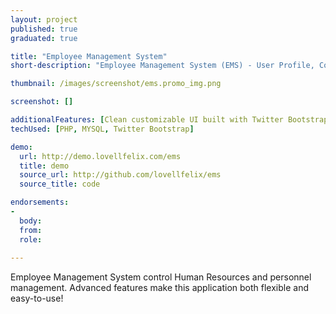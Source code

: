 ```yaml
---
layout: project
published: true
graduated: true

title: "Employee Management System"
short-description: "Employee Management System (EMS) - User Profile, Contact Information, Secure login, and Payroll Reports."

thumbnail: /images/screenshot/ems.promo_img.png

screenshot: []

additionalFeatures: [Clean customizable UI built with Twitter Bootstrap, Simple two Step process, Check for exisiting installation]
techUsed: [PHP, MYSQL, Twitter Bootstrap]

demo:
  url: http://demo.lovellfelix.com/ems
  title: demo
  source_url: http://github.com/lovellfelix/ems
  source_title: code

endorsements:
-
  body:
  from: 
  role:   
 
---
```


Employee Management System control Human Resources and personnel management. Advanced features make this application both flexible and easy-to-use!